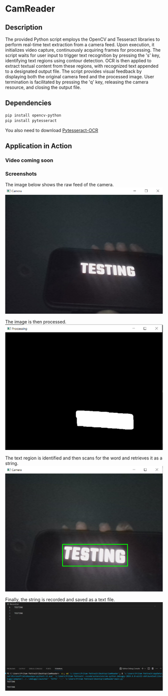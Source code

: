 # CamReader
## Description
The provided Python script employs the OpenCV and Tesseract libraries to perform real-time text extraction from a camera feed. Upon execution, it initializes video capture, continuously acquiring frames for processing. The script waits for user input to trigger text recognition by pressing the 's' key, identifying text regions using contour detection. OCR is then applied to extract textual content from these regions, with recognized text appended to a designated output file. The script provides visual feedback by displaying both the original camera feed and the processed image. User termination is facilitated by pressing the 'q' key, releasing the camera resource, and closing the output file.

## Dependencies 
```bash
pip install opencv-python
pip install pytesseract
```
You also need to download [Pytesseract-OCR](https://github.com/UB-Mannheim/tesseract/wiki)
##  Application in Action
### Video coming soon

### Screenshots
The image below shows the raw feed of the camera.
![](img/png1.PNG)

The image is then processed.
![](img/png2.PNG)

The text region is identified and then scans for the word and retrieves it as a string.
![](img/png3.PNG)

Finally, the string is recorded and saved as a text file.
![](img/png4.PNG)


